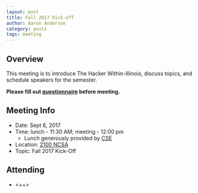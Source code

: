 ```yaml
---
layout: post
title: Fall 2017 Kick-off
author: Aaron Anderson
category: posts
tags: meeting 
---
```


## Overview

This meeting is to introduce The Hacker Within-Illinois, discuss topics, and schedule speakers for the semester.

**Please fill out [questionnaire][google_doc] before meeting.**

## Meeting Info

* Date: Sept 6, 2017
* Time: lunch - 11:30 AM; meeting - 12:00 pm
  * Lunch generously provided by [CSE][cse]
* Location: [2100 NCSA][ncsa_map]
* Topic: Fall 2017 Kick-Off

## Attending

- <++>



[google_doc]: https://goo.gl/forms/bQgGLTz4lvfNtSGM2
[ncsa_map]: http://illinois.edu/map/view?skinId=0&ACTION=MAP&buildingId=564
[cse]: http://cse.illinois.edu/
